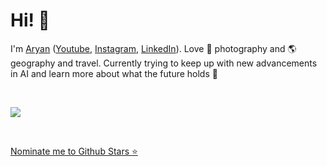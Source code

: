 # Hi! 👋

I'm [Aryan](https://web-card-eight.vercel.app/) ([Youtube](https://www.youtube.com/@arymehr), [Instagram](https://www.instagram.com/16mmphotos), [LinkedIn](https://www.linkedin.com/in/aryan-mehra/)). Love 📸 photography and 🌎 geography and travel. Currently trying to keep up with new advancements in AI and learn more about what the future holds 🚀

<br>

![](https://github-profile-summary-cards.vercel.app/api/cards/profile-details?username=Jdka1&theme=radical)

<br>

[Nominate me to Github Stars ⭐](https://stars.github.com/nominate/)
